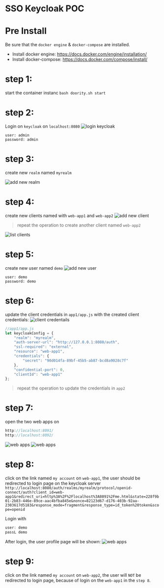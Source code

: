 SSO Keycloak POC
=====================


# Pre Install
Be sure that the `docker engine` & `docker-compose` are installed.

- Install docker engine: https://docs.docker.com/engine/installation/
- Install docker-compose: https://docs.docker.com/compose/install/


# step 1: 
start the container instanc
`bash doority.sh start`


# step 2: 
Login on `keycloak` on `localhost:8080`
![login keycloak](img/web_keycloak.png)

```angular2html
user: admin
password: admin
```


# step 3: 
create new `realm` named `myrealm`

![add new realm](img/add_realm.png)


# step 4: 
create new clients named with `web-app1` and `web-app2`
![add new client](img/add_client_web_app1.png)

> repeat the operation to create another client named `web-app2`

![list clients](img/create_clients.png)

# step 5:
create new user named `demo`
![add new user](img/add_user_demo.png)
```angular2html
user: demo
password: demo
```


# step 6:
update the client credentials in `app1/app.js` with the created client credentials:
![ client credentails](img/client_credentials.png)
```javascript
//app1/app.js
let keycloakConfig = {
    "realm": "myrealm",
    "auth-server-url": "http://127.0.0.1:8080/auth",
    "ssl-required": "external",
    "resource": "web-app1",
    "credentials": {
        "secret": "90d014fa-89bf-45b5-ab87-bcd8a9028c7f"
    },
    "confidential-port": 0,
    "clientId": "web-app1"
};
```

> repeat the operation to update the credentials in `app2`

# step 7:
open the two web apps on
```javascript
http://localhost:8091/
http://localhost:8092/
```
![ web apps](img/web_app1.png)
![ web apps](img/web_app2.png)

# step 8:
click on the link named `my account` on `web-app1`, the user should be redirected
to login page on the keycloak server `http://localhost:8080/auth/realms/myrealm/protocol/openid-connect/auth?client_id=web-app1&redirect_uri=http%3A%2F%2Flocalhost%3A8091%2Fme.html&state=228f9b01-2b83-446e-89ce-aac4bfba845e&nonce=82123d67-d176-403b-92aa-2303617d5183&response_mode=fragment&response_type=id_token%20token&scope=openid`

Login with
```javascript
user: demo
passL demo
```
After login, the user profile page will be shown:
![ web apps](img/user_profile.png)


# step 9:
click on the link named `my account` on `web-app2`, the user will `NOT` be redirected 
to login page, because of login on the `web-app1` in the `step 8`.



